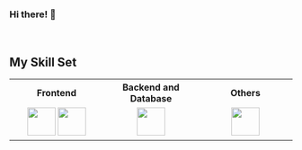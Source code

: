 ### Hi there! 👋

<!--
**va7ul/va7ul** is a ✨ _special_ ✨ repository because its `README.md` (this file) appears on your GitHub profile.

Here are some ideas to get you started:

- 🔭 I’m currently working on ...
- 🌱 I’m currently learning ...
- 👯 I’m looking to collaborate on ...
- 🤔 I’m looking for help with ...
- 💬 Ask me about ...
- 📫 How to reach me: ...
- 😄 Pronouns: ...
- ⚡ Fun fact: ...
-->

<br/>

## My Skill Set

<table>
<tr>
    <th>Frontend</th>
    <th>Backend and Database</th>
    <th>Others</th>
</tr>

<tr><td valign="top" width="33%">

<div align="center">  
<!-- <a href="https://en.wikipedia.org/wiki/HTML5" target="_blank"><img style="margin: 10px" src="https://profilinator.rishav.dev/skills-assets/html5-original-wordmark.svg" alt="HTML5" height="50" /></a>  
<a href="https://www.w3schools.com/css/" target="_blank"><img style="margin: 10px" src="https://profilinator.rishav.dev/skills-assets/css3-original-wordmark.svg" alt="CSS3" height="50" /></a>  
<a href="https://www.javascript.com/" target="_blank"><img style="margin: 10px" src="https://profilinator.rishav.dev/skills-assets/javascript-original.svg" alt="JavaScript" height="50" /></a>  
<a href="https://www.typescriptlang.org/" target="_blank"><img style="margin: 10px" src="https://profilinator.rishav.dev/skills-assets/typescript-original.svg" alt="TypeScript" height="50" /></a>  
<a href="https://reactjs.org/" target="_blank"><img style="margin: 10px" src="https://profilinator.rishav.dev/skills-assets/react-original-wordmark.svg" alt="React" height="50" /></a>   -->
<a href="https://skillicons.dev" target="_blank"><img src="https://skillicons.dev/icons?i=html,css,js,react,redux" height="50" /></a>
<a href="https://skillicons.dev" target="_blank"><img src="https://skillicons.dev/icons?i=styledcomponents,materialui,webpack,vite" height="50" /></a> 
</div>

</td><td valign="top" width="33%">

<div align="center">  
<!-- <a href="https://nodejs.org/" target="_blank"><img style="margin: 10px" src="https://profilinator.rishav.dev/skills-assets/nodejs-original-wordmark.svg" alt="Node.js" height="50" /></a>  
<a href="https://www.mongodb.com/" target="_blank"><img style="margin: 10px" src="https://profilinator.rishav.dev/skills-assets/mongodb-original-wordmark.svg" alt="MongoDB" height="50" /></a>  
<a href="https://expressjs.com/" target="_blank"><img style="margin: 10px" src="https://profilinator.rishav.dev/skills-assets/express-original-wordmark.svg" alt="Express.js" height="50" /></a>
<a href="https://render.com/" target="_blank" rel="noreferrer"><img style="margin: 10px" src="https://raw.githubusercontent.com/danielcranney/readme-generator/main/public/icons/skills/render-colored.svg" width="50" height="50" alt="Render" /></a> -->
<a href="https://skillicons.dev" target="_blank"><img src="https://skillicons.dev/icons?i=nodejs,mongodb,express,postman" height="50" /></a>  
</div>

</td><td valign="top" width="33%">

<div align="center">  
<!-- <a href="https://github.com/" target="_blank"><img style="margin: 10px" src="https://profilinator.rishav.dev/skills-assets/git-scm-icon.svg" alt="Git" height="50" /></a>  
<a href="https://skillicons.dev" target="_blank"><img style="margin: 10px" src="https://skillicons.dev/icons?i=bash" alt="Bash" height="50" /></a>  
<a href="https://www.figma.com/" target="_blank"><img style="margin: 10px" src="https://profilinator.rishav.dev/skills-assets/figma-icon.svg" alt="Figma" height="50" /></a> -->
<a href="https://skillicons.dev" target="_blank"><img src="https://skillicons.dev/icons?i=figma,vscode,github,git,bash" height="50" /></a>  
</div>

</td></tr></table>

<br/>
